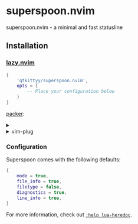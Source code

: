 # superspoon.nvim
superspoon.nvim - a minimal and fast statusline

## Installation
### [lazy.nvim](https://github.com/folke/lazy.nvim)
```lua
{
    'qtkittyy/superspoon.nvim',
    opts = {
        -- Place your configuration below
    }
}
```

[packer](https://github.com/wbthomason/packer.nvim): <details><summary></summary>

```lua
return require('packer').startup(function(use)
    use 'qtkittyy/superspoon.nvim'
end)

require("superspoon").setup({
    -- Place your configuration below
})
```

</details>

<details><summary>vim-plug</summary>
 
```vim
call plug#begin()
    Plug 'qtkittyy/superspoon.nvim'
call plug#end()

lua << EOF
require("superspoon").setup({
    -- Place your configuration below
})
EOF
```

</details>

### Configuration
Superspoon comes with the following defaults:
```lua
{
    mode = true,
    file_info = true,
    filetype = false,
    diagnostics = true,
    line_info = true,
}
```

For more information, check out [`:help lua-heredoc`](https://neovim.io/doc/user/lua.html#%3Alua-heredoc).
